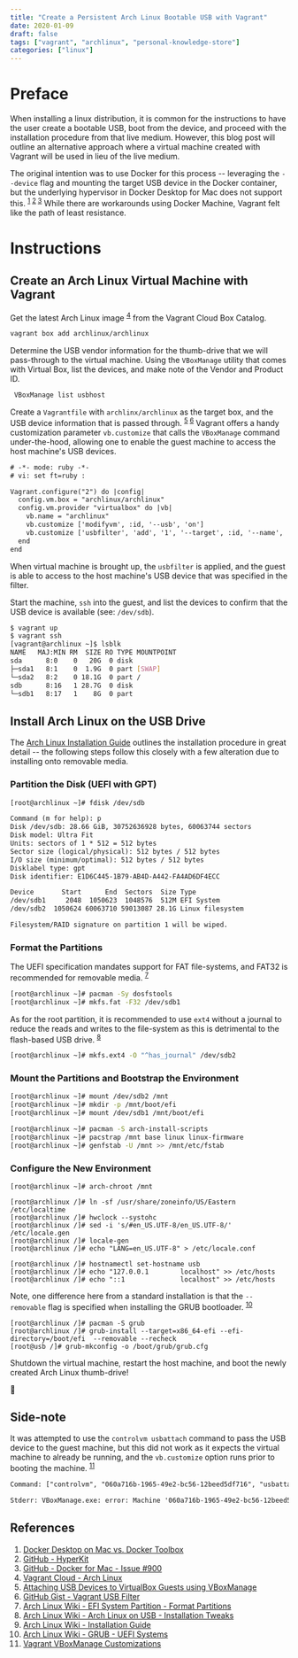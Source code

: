 ```yaml
---
title: "Create a Persistent Arch Linux Bootable USB with Vagrant"
date: 2020-01-09
draft: false
tags: ["vagrant", "archlinux", "personal-knowledge-store"]
categories: ["linux"]
---
```


# Preface

When installing a linux distribution, it is common for the instructions to have
the user create a bootable USB, boot from the device, and proceed with the
installation procedure from that live medium. However, this blog post will
outline an alternative approach where a virtual machine created with Vagrant
will be used in lieu of the live medium.

The original intention was to use Docker for this process -- leveraging the
`--device` flag and mounting the target USB device in the Docker container,
but the underlying hypervisor in Docker Desktop for Mac does not support this.
<sup>[1][1] [2][2] [3][3]</sup> While there are workarounds using Docker
Machine, Vagrant felt like the path of least resistance.

# Instructions

## Create an Arch Linux Virtual Machine with Vagrant

Get the latest Arch Linux image <sup>[4][4]</sup> from the Vagrant Cloud Box
Catalog.

```bash
vagrant box add archlinux/archlinux
```

Determine the USB vendor information for the thumb-drive that we will
pass-through to the virtual machine. Using the `VBoxManage` utility that comes
with Virtual Box, list the devices, and make note of the Vendor and Product ID.

```bash
 VBoxManage list usbhost
```

Create a `Vagrantfile` with `archlinx/archlinux` as the target box, and the USB
device information that is passed through. <sup>[5][5] [6][6]</sup> Vagrant
offers a handy customization parameter `vb.customize` that calls the
`VBoxManage` command under-the-hood, allowing one to enable the guest machine
to access the host machine's USB devices.

```txt
# -*- mode: ruby -*-
# vi: set ft=ruby :

Vagrant.configure("2") do |config|
  config.vm.box = "archlinux/archlinux"
  config.vm.provider "virtualbox" do |vb|
    vb.name = "archlinux"
    vb.customize ['modifyvm', :id, '--usb', 'on']
    vb.customize ['usbfilter', 'add', '1', '--target', :id, '--name', 'SanDisk Ultra Fit', '--vendorid', '0x0781', '--productid', '0x5583']
  end
end
```

When virtual machine is brought up, the `usbfilter` is applied, and the guest
is able to access to the host machine's USB device that was specified in the
filter.

Start the machine, `ssh` into the guest, and list the devices to confirm that
the USB device is available (see: `/dev/sdb`).

```bash
$ vagrant up
$ vagrant ssh
[vagrant@archlinux ~]$ lsblk
NAME   MAJ:MIN RM  SIZE RO TYPE MOUNTPOINT
sda      8:0    0   20G  0 disk
├─sda1   8:1    0  1.9G  0 part [SWAP]
└─sda2   8:2    0 18.1G  0 part /
sdb      8:16   1 28.7G  0 disk
└─sdb1   8:17   1    8G  0 part
```

## Install Arch Linux on the USB Drive

The [Arch Linux Installation Guide][9] outlines the installation procedure in
great detail -- the following steps follow this closely with a few alteration
due to installing onto removable media.

### Partition the Disk (UEFI with GPT)

```bash
[root@archlinux ~]# fdisk /dev/sdb
```

```txt
Command (m for help): p
Disk /dev/sdb: 28.66 GiB, 30752636928 bytes, 60063744 sectors
Disk model: Ultra Fit
Units: sectors of 1 * 512 = 512 bytes
Sector size (logical/physical): 512 bytes / 512 bytes
I/O size (minimum/optimal): 512 bytes / 512 bytes
Disklabel type: gpt
Disk identifier: E1D6C445-1B79-AB4D-A442-FA4AD6DF4ECC

Device       Start      End  Sectors  Size Type
/dev/sdb1     2048  1050623  1048576  512M EFI System
/dev/sdb2  1050624 60063710 59013087 28.1G Linux filesystem

Filesystem/RAID signature on partition 1 will be wiped.
```

### Format the Partitions

The UEFI specification mandates support for FAT file-systems, and FAT32 is
recommended for removable media. <sup>[7][7]</sup>


```bash
[root@archlinux ~]# pacman -Sy dosfstools
[root@archlinux ~]# mkfs.fat -F32 /dev/sdb1
```

As for the root partition, it is recommended to use `ext4` without a journal to
reduce the reads and writes to the file-system as this is detrimental to the
flash-based USB drive. <sup>[8][8]</sup>

```bash
[root@archlinux ~]# mkfs.ext4 -O "^has_journal" /dev/sdb2
```

### Mount the Partitions and Bootstrap the Environment

```bash
[root@archlinux ~]# mount /dev/sdb2 /mnt
[root@archlinux ~]# mkdir -p /mnt/boot/efi
[root@archlinux ~]# mount /dev/sdb1 /mnt/boot/efi
```

```bash
[root@archlinux ~]# pacman -S arch-install-scripts
[root@archlinux ~]# pacstrap /mnt base linux linux-firmware
[root@archlinux ~]# genfstab -U /mnt >> /mnt/etc/fstab
```

### Configure the New Environment

```
[root@archlinux ~]# arch-chroot /mnt
```

```
[root@archlinux /]# ln -sf /usr/share/zoneinfo/US/Eastern /etc/localtime
[root@archlinux /]# hwclock --systohc
[root@archlinux /]# sed -i 's/#en_US.UTF-8/en_US.UTF-8/' /etc/locale.gen
[root@archlinux /]# locale-gen
[root@archlinux /]# echo "LANG=en_US.UTF-8" > /etc/locale.conf
```

```
[root@archlinux /]# hostnamectl set-hostname usb
[root@archlinux /]# echo "127.0.0.1        localhost" >> /etc/hosts
[root@archlinux /]# echo "::1              localhost" >> /etc/hosts
```

Note, one difference here from a standard installation is that the
`--removable` flag is specified when installing the GRUB bootloader.
<sup>[10][10]</sup>

```
[root@archlinux /]# pacman -S grub
[root@archlinux /]# grub-install --target=x86_64-efi --efi-directory=/boot/efi  --removable --recheck
[root@usb /]# grub-mkconfig -o /boot/grub/grub.cfg
```

Shutdown the virtual machine, restart the host machine, and boot the newly
created Arch Linux thumb-drive!

:tada:

## Side-note

It was attempted to use the `controlvm usbattach` command to pass the USB
device to the guest machine, but this did not work as it expects the virtual
machine to already be running, and the `vb.customize` option runs prior to
booting the machine. <sup>[11][11]</sup>

```txt
Command: ["controlvm", "060a716b-1965-49e2-bc56-12beed5df716", "usbattach36fc9e60-c465-11cf-8056-444553540000"]

Stderr: VBoxManage.exe: error: Machine '060a716b-1965-49e2-bc56-12beed5df716' is not currently running.
```

## References

1. [Docker Desktop on Mac vs. Docker Toolbox][1]
1. [GitHub - HyperKit][2]
1. [GitHub - Docker for Mac - Issue #900][3]
1. [Vagrant Cloud - Arch Linux][4]
1. [Attaching USB Devices to VirtualBox Guests using VBoxManage][5]
1. [GitHub Gist - Vagrant USB Filter][6]
1. [Arch Linux Wiki - EFI System Partition - Format Partitions][7]
1. [Arch Linux Wiki - Arch Linux on USB - Installation Tweaks][8]
1. [Arch Linux Wiki - Installation Guide][9]
1. [Arch Linux Wiki - GRUB - UEFI Systems][10]
1. [Vagrant VBoxManage Customizations ][11]

[1]: https://docs.docker.com/docker-for-mac/docker-toolbox/
[2]: https://github.com/moby/hyperkit
[3]: https://github.com/docker/for-mac/issues/900
[4]: https://app.vagrantup.com/archlinux/boxes/archlinux
[5]: https://antonyjepson.wordpress.com/2012/01/26/quickly-attaching-usb-devices-to-virtualbox-guests-using-vboxmanage/
[6]: https://gist.github.com/dscape/7d829c0c116ef419f963
[7]: https://wiki.archlinux.org/index.php/EFI_system_partition#Format_the_partition
[8]: https://wiki.archlinux.org/index.php/Install_Arch_Linux_on_a_USB_key#Installation_tweaks
[9]: https://wiki.archlinux.org/index.php/Installation_guide
[10]: https://wiki.archlinux.org/index.php/GRUB#UEFI_systems
[11]: https://www.vagrantup.com/docs/virtualbox/configuration.html#vboxmanage-customizations
